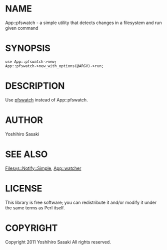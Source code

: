 # NAME

App::pfswatch - a simple utility that detects changes in a filesystem and run given command

# SYNOPSIS

    use App::pfswatch->new;
    App::pfswatch->new_with_options(@ARGV)->run;

# DESCRIPTION

Use [pfswatch](http://search.cpan.org/perldoc?pfswatch) instead of App::pfswatch.

# AUTHOR

Yoshihiro Sasaki <ysasaki at cpan.org>

# SEE ALSO

[Filesys::Notify::Simple](http://search.cpan.org/perldoc?Filesys::Notify::Simple), [App::watcher](http://search.cpan.org/perldoc?App::watcher)

# LICENSE

This library is free software; you can redistribute it and/or modify
it under the same terms as Perl itself.

# COPYRIGHT

Copyright 2011 Yoshihiro Sasaki All rights reserved.
